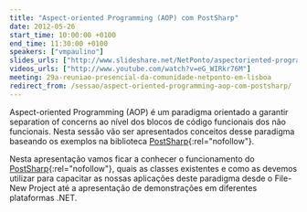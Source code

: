 ```yaml
---
title: "Aspect-oriented Programming (AOP) com PostSharp"
date: 2012-05-26
start_time: 10:00:00 +0100
end_time: 11:30:00 +0100
speakers: ["vmpaulino"]
slides_urls: ["http://www.slideshare.net/NetPonto/aspectoriented-programming-aop-com-postsharp"]
videos_urls: ["http://www.youtube.com/watch?v=eG_WIRkr76M"]
meeting: 29a-reuniao-presencial-da-comunidade-netponto-em-lisboa
redirect_from: /sessao/aspect-oriented-programming-aop-com-postsharp/
---
```

Aspect-oriented Programming (AOP) é um paradigma orientado a garantir separation of concerns ao nível dos blocos de código funcionais dos não funcionais. Nesta sessão vão ser apresentados conceitos desse paradigma baseando os exemplos na biblioteca [PostSharp][1]{:rel="nofollow"}.

Nesta apresentação vamos ficar a conhecer o funcionamento do [PostSharp][1]{:rel="nofollow"}, quais as classes existentes e como as devemos utilizar para capacitar as nossas aplicações deste paradigma desde o File-New Project até a apresentação de demonstrações em diferentes plataformas .NET.

[1]: http://www.sharpcrafters.com

